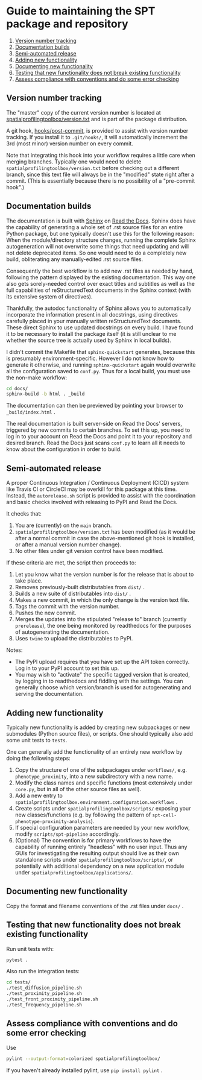 Guide to maintaining the SPT package and repository
===================================================
1. [Version number tracking](#Version-number-tracking)
2. [Documentation builds](#Documentation-builds)
3. [Semi-automated release](#Semi-automated-release)
4. [Adding new functionality](#Adding-new-functionality)
5. [Documenting new functionality](#Documenting-new-functionality)
6. [Testing that new functionality does not break existing functionality](#Testing-that-new-functionality-does-not-break-existing-functionality)
7. [Assess compliance with conventions and do some error checking](#Assess-compliance-with-conventions-and-do-some-error-checking)

Version number tracking
-----------------------
The "master" copy of the current version number is located at [spatialprofilingtoolbox/version.txt](spatialprofilingtoolbox/version.txt) and is part of the package distribution.

A git hook, [hooks/post-commit](hooks/post-commit), is provided to assist with version number tracking. If you install it to `.git/hooks/`, it will automatically increment the 3rd (most minor) version number on every commit.

Note that integrating this hook into your workflow requires a little care when merging branches. Typically one would need to delete `spatialprofilingtoolbox/version.txt` before checking out a different branch, since this text file will always be in the "modified" state right after a commit. (This is essentially because there is no possibility of a "pre-commit hook".)


Documentation builds
--------------------
The documentation is built with [Sphinx](https://www.sphinx-doc.org/en/master/) on [Read the Docs](readthedocs.org). Sphinx does have the capability of generating a whole set of .rst source files for an entire Python package, but one typically doesn't use this for the following reason: When the module/directory structure changes, running the complete Sphinx autogeneration will not overwrite some things that need updating and will not delete deprecated items. So one would need to do a completely new build, obliterating any manually-edited .rst source files.

Consequently the best workflow is to add new .rst files as needed by hand, following the pattern displayed by the existing documentation. This way one also gets sorely-needed control over exact titles and subtitles as well as the full capabilities of reStructuredText documents in the Sphinx context (with its extensive system of directives).

Thankfully, the autodoc functionality of Sphinx allows you to automatically incorporate the information present in all docstrings, using directives carefully placed in your manually written reStructuredText documents. These direct Sphinx to use updated docstrings on every build. I have found it to be necessary to install the package itself (it is still unclear to me whether the source tree is actually used by Sphinx in local builds).

I didn't commit the Makefile that `sphinx-quickstart` generates, because this is presumably environment-specific. However I do not know how to generate it otherwise, and running `sphinx-quickstart` again would overwrite all the configuration saved to `conf.py`. Thus for a local build, you must use the non-make workflow:

```bash
cd docs/
sphinx-build -b html . _build
```

The documentation can then be previewed by pointing your browser to `_build/index.html` .

The real documentation is built server-side on Read the Docs' servers, triggered by new commits to certain branches. To set this up, you need to log in to your account on Read the Docs and point it to your repository and desired branch. Read the Docs just scans `conf.py` to learn all it needs to know about the configuration in order to build.


Semi-automated release
----------------------
A proper Continuous Integration / Continuous Deployment (CICD) system like Travis CI or CircleCI may be overkill for this package at this time. Instead, the `autorelease.sh` script is provided to assist with the coordination and basic checks involved with releasing to PyPI and Read the Docs.

It checks that:

1. You are (currently) on the `main` branch.
2. `spatialprofilingtoolbox/version.txt` has been modified (as it would be after a normal commit in case the above-mentioned git hook is installed, or after a manual version number change).
3. No other files under git version control have been modified.

If these criteria are met, the script then proceeds to:

1. Let you know what the version number is for the release that is about to take place.
2. Removes previously-built distributables from `dist/` .
3. Builds a new suite of distributables into `dist/` .
4. Makes a new commit, in which the only change is the version text file.
5. Tags the commit with the version number.
6. Pushes the new commit.
7. Merges the updates into the stipulated "release to" branch (currently `prerelease`), the one being monitored by readthedocs for the purposes of autogenerating the documentation.
8. Uses `twine` to upload the distributables to PyPI.

Notes:
- The PyPI upload requires that you have set up the API token correctly. Log in to your PyPI account to set this up.
- You may wish to "activate" the specific tagged version that is created, by logging in to readthedocs and fiddling with the settings. You can generally choose which version/branch is used for autogenerating and serving the documentation.


Adding new functionality
------------------------
Typically new functionality is added by creating new subpackages or new submodules (Python source files), or scripts. One should typically also add some unit tests to `tests`.

One can generally add the functionality of an entirely new workflow by doing the following steps:

1. Copy the structure of one of the subpackages under `workflows/`, e.g. `phenotype_proximity`, into a new subdirectory with a new name.
2. Modify the class names and specific functions (most extensively under `core.py`, but in all of the other source files as well).
3. Add a new entry to `spatialprofilingtoolbox.environment.configuration.workflows` .
4. Create scripts under `spatialprofilingtoolbox/scripts/` exposing your new classes/functions (e.g. by following the pattern of `spt-cell-phenotype-proximity-analysis`).
5. If special configuration parameters are needed by your new workflow, modify `scripts/spt-pipeline` accordingly.
6. (Optional) The convention is for primary workflows to have the capability of running entirely "headless" with no user input. Thus any GUIs for investigating the resulting output should live as their own standalone scripts under `spatialprofilingtoolbox/scripts/`, or potentially with additional dependency on a new application module under `spatialprofilingtoolbox/applications/`.


Documenting new functionality
-----------------------------
Copy the format and filename conventions of the .rst files under `docs/` .


Testing that new functionality does not break existing functionality
--------------------------------------------------------------------
Run unit tests with:

```bash
pytest .
```

Also run the integration tests:

```bash
cd tests/
./test_diffusion_pipeline.sh
./test_proximity_pipeline.sh
./test_front_proximity_pipeline.sh
./test_frequency_pipeline.sh
```


Assess compliance with conventions and do some error checking
-------------------------------------------------------------
Use

```bash
pylint --output-format=colorized spatialprofilingtoolbox/
```

If you haven't already installed pylint, use `pip install pylint` .

